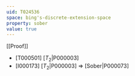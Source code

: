 ```yaml
---
uid: T024536
space: bing's-discrete-extension-space
property: sober
value: true
---
```

[[Proof]]

* [T000501] [$T_2$|P000003]
* [I000173] [$T_2$|P000003] => [Sober|P000073]


